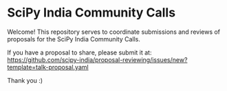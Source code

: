 # SciPy India Community Calls

Welcome! This repository serves to coordinate submissions and reviews of proposals for the SciPy India Community Calls.

If you have a proposal to share, please submit it at: https://github.com/scipy-india/proposal-reviewing/issues/new?template=talk-proposal.yaml

Thank you :)
